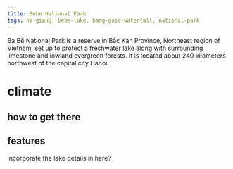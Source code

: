 ```yaml
---
title: Bebe National Park
tags: ha-giang, bebe-lake, bang-goic-waterfall, national-park
---
```


Ba Bể National Park is a reserve in Bắc Kạn Province, Northeast region of Vietnam, set up to protect a freshwater lake along with surrounding limestone and lowland evergreen forests. It is located about 240 kilometers northwest of the capital city Hanoi.

# climate

## how to get there

## features

incorporate the lake details in here?